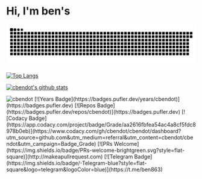<h1>Hi, I'm ben's</h1>

![snake gif](https://github.com/iamLiquidX/iamLiquidX/raw/output/github-contribution-grid-snake.svg)

[![Top Langs](https://github-readme-stats.vercel.app/api/top-langs/?username=cbendot&layout=compact&theme=white)](https://github.com/cbendot/cbendot)

[![cbendot's github stats](https://github-readme-stats.vercel.app/api?username=cbendot)](https://github.com/cbendot)

<img src="https://komarev.com/ghpvc/?username=cbendot&style=flat-square" alt="cbendot" />
[![Years Badge](https://badges.pufler.dev/years/cbendot)](https://badges.pufler.dev)
[![Repos Badge](https://badges.pufler.dev/repos/cbendot)](https://badges.pufler.dev)
[![Codacy Badge](https://app.codacy.com/project/badge/Grade/aa2616fbfea54ac4a8cf5fdc8978b0eb)](https://www.codacy.com/gh/cbendot/cbendot/dashboard?utm_source=github.com&amp;utm_medium=referral&amp;utm_content=cbendot/cbendot&amp;utm_campaign=Badge_Grade) 
[![PRs Welcome](https://img.shields.io/badge/PRs-welcome-brightgreen.svg?style=flat-square)](http://makeapullrequest.com) 
[![Telegram Badge](https://img.shields.io/badge/-Telegram-blue?style=flat-square&logo=telegram&logoColor=blue)](https://t.me/ben863)
